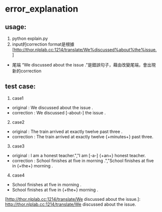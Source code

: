 # error_explanation
## usage: 
1. python explain.py
2. input的correction format是根據 [http://thor.nlplab.cc:1214/translate/We%discussed%about%the%issue.]
 * 尾端 “We discussed about the issue .”是錯誤句子，藉由改變尾端，會出現新的correction
## test case:
1. case1
  * original : We discussed about the issue .
  * correction : We discussed [-about-] the issue .
2. case2
  * original : The train arrived at exactly twelve past three .
  * correction : The train arrived at exactly twelve {+minutes+} past three.
3. case3
  * original : I am a honest teacher.","I am [-a-] {+an+} honest teacher.
  * correction : School finishes at five in morning .","School finishes at five in {+the+} morning .
4. case4
  * School finishes at five in morning .
  * School finishes at five in {+the+} morning .

[http://thor.nlplab.cc:1214/translate/We discussed about the issue.]: http://thor.nlplab.cc:1214/translate/We discussed about the issue.
